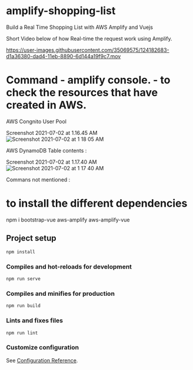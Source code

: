 # amplify-shopping-list

Build a Real Time Shopping List with AWS Amplify and Vuejs

Short Video below of how Real-time the request work using Amplify.



https://user-images.githubusercontent.com/35069575/124182683-d1a36380-dad4-11eb-8890-6d144a19f9c7.mov

# Command - amplify console. - to check the resources that have created in AWS.

AWS Congnito User Pool

Screenshot 2021-07-02 at 1.16.45 AM![Screenshot 2021-07-02 at 1 18 05 AM](https://user-images.githubusercontent.com/35069575/124182701-d9fb9e80-dad4-11eb-8ef5-fca6dc9e9acc.png)


AWS DynamoDB Table contents :

Screenshot 2021-07-02 at 1.17.40 AM![Screenshot 2021-07-02 at 1 17 40 AM](https://user-images.githubusercontent.com/35069575/124183082-5d1cf480-dad5-11eb-9f12-5a3a2b529ef8.png)



Commans not mentioned :

# to install the different dependencies
npm i bootstrap-vue aws-amplify aws-amplify-vue


## Project setup
```
npm install
```

### Compiles and hot-reloads for development
```
npm run serve
```

### Compiles and minifies for production
```
npm run build
```

### Lints and fixes files
```
npm run lint
```

### Customize configuration
See [Configuration Reference](https://cli.vuejs.org/config/).
